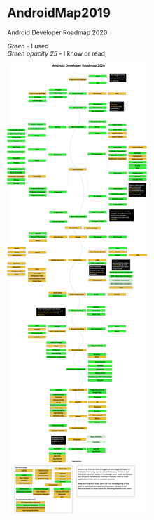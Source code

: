 # AndroidMap2019
Android Developer Roadmap 2020

*Green* - I used <br>
*Green opacity 25* -  I know or read;

![alt text](https://github.com/EvgenBES/AndroidMap2020/blob/main/android_roadmap.png)
